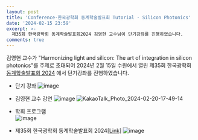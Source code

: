 ```yaml
---
layout: post
title: 'Conference-한국광학회 동계학술발표회 Tutorial - Silicon Photonics'
date: '2024-02-15 23:59'
excerpt: >-
  제35회 한국광학회 동계학술발표회2024 김영현 교수님이 단기강좌를 진행하였습니다.
comments: true
---
```

김영현 교수가 "Harmonizing light and silicon: The art of integration in silicon photonics"를 주제로 초대되어 2024년 2월 15일 수원에서 열린 제35회 한국광학회 [동계학술발표회 2024](https://www.osk.or.kr/conference/event/index.php?cfrid=101) 에서 단기강좌를 진행하였습니다. 


- 단기 강좌 
![image](https://github.com/yh2424/yh2424.github.io/assets/32427749/de3fb6fc-5ba6-4f13-b461-b5b6e90f2723)
  
  
- 김영현 교수 강연 
![image](https://github.com/yh2424/yh2424.github.io/assets/32427749/6761a2a6-f59e-4422-8414-90cbcb9e01ca)
![KakaoTalk_Photo_2024-02-20-17-49-14](https://github.com/yh2424/yh2424.github.io/assets/32427749/5b09de6f-aba5-4809-8839-263e2c105b49)

- 학회 프로그램  
![image](https://github.com/yh2424/yh2424.github.io/assets/32427749/b3b2d272-5939-479d-9de5-bbf4208b7b2d)

- 제35회 한국광학회 동계학술발표회 2024[[Link]](https://www.osk.or.kr/conference/event/index.php?cfrid=101) 
![image](https://github.com/yh2424/yh2424.github.io/assets/32427749/6dfa4856-42af-492b-95c7-ab1596fc6914)
